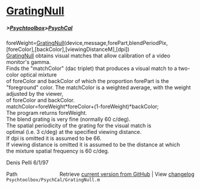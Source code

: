 # [GratingNull](GratingNull)
##### >[Psychtoolbox](Psychtoolbox)>[PsychCal](PsychCal)

foreWeight=[GratingNull](GratingNull)(device,message,forePart,blendPeriodPix,[foreColor],[backColor],[viewingDistanceM],[dpi])  
[GratingNull](GratingNull) obtains visual matches that allow calibration of a video monitor's gamma.  
Finds the "matchColor" (dac triplet) that produces a visual match to a two-color optical mixture  
of foreColor and backColor of which the proportion forePart is the   
"foreground" color. The matchColor is a weighted average, with the weight adjusted by the viewer,  
of foreColor and backColor.   
matchColor=foreWeight\*foreColor+(1-foreWeight)\*backColor;  
The program returns foreWeight.  
The blend grating is very fine (normally 60 c/deg).  
The spatial periodicity of the grating for the visual match is  
optimal (i.e. 3 c/deg) at the specified viewing distance.  
If dpi is omitted it is assumed to be 66.  
If viewing distance is omitted it is assumed to be the distance at which  
the mixture spatial frequency is 60 c/deg.  
  
Denis Pelli 6/1/97  




<div class="code_header" style="text-align:right;">
  <span style="float:left;">Path&nbsp;&nbsp;</span> <span class="counter">Retrieve <a href=
  "https://raw.github.com/Psychtoolbox-3/Psychtoolbox-3/beta/Psychtoolbox/PsychCal/GratingNull.m">current version from GitHub</a> | View <a href=
  "https://github.com/Psychtoolbox-3/Psychtoolbox-3/commits/beta/Psychtoolbox/PsychCal/GratingNull.m">changelog</a></span>
</div>
<div class="code">
  <code>Psychtoolbox/PsychCal/GratingNull.m</code>
</div>

